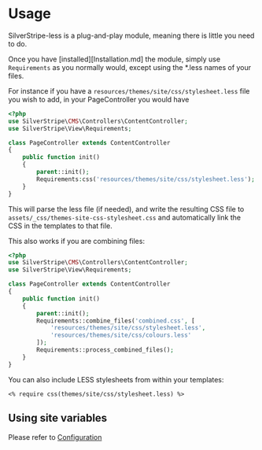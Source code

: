 # Usage

SilverStripe-less is a plug-and-play module, meaning there is little you need to do.

Once you have [installed][Installation.md] the module, simply use `Requirements` as you normally would, except using the *.less names of your files.

For instance if you have a `resources/themes/site/css/stylesheet.less` file you wish to add, in your PageController you would have
```php
<?php
use SilverStripe\CMS\Controllers\ContentController;
use SilverStripe\View\Requirements;

class PageController extends ContentController
{
    public function init()
    {
        parent::init();
        Requirements:css('resources/themes/site/css/stylesheet.less');
    }
}
```

This will parse the less file (if needed), and write the resulting CSS file to `assets/_css/themes-site-css-stylesheet.css`
and automatically link the CSS in the templates to that file.

This also works if you are combining files:

```php
<?php
use SilverStripe\CMS\Controllers\ContentController;
use SilverStripe\View\Requirements;

class PageController extends ContentController
{
    public function init()
    {
        parent::init();
        Requirements::combine_files('combined.css', [
            'resources/themes/site/css/stylesheet.less',
            'resources/themes/site/css/colours.less'
        ]);
        Requirements::process_combined_files();
    }
}
```

You can also include LESS stylesheets from within your templates:
```
<% require css(themes/site/css/stylesheet.less) %>
```

## Using site variables
Please refer to [Configuration](Configuration.md)

